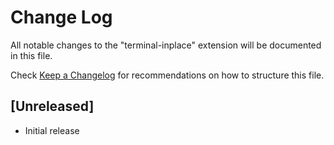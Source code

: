# Change Log
All notable changes to the "terminal-inplace" extension will be documented in this file.

Check [Keep a Changelog](http://keepachangelog.com/) for recommendations on how to structure this file.

## [Unreleased]
- Initial release